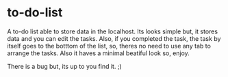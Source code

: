 # to-do-list
A to-do list able to store data in the localhost.
Its looks simple but, it stores data and you can edit the tasks.
Also, if you completed the task, the task by itself goes to the botttom of the list, so, theres no need to use any tab to arrange the tasks.
Also it haves a minimal beatiful look so, enjoy.

There is a bug but, its up to you find it. ;) 
